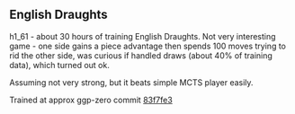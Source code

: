 English Draughts
----------------
h1_61 - about 30 hours of training English Draughts.  Not very interesting game - one side gains a
piece advantage then spends 100 moves trying to rid the other side, was curious if handled draws
(about 40% of training data), which turned out ok.

Assuming not very strong, but it beats simple MCTS player easily.

Trained at approx ggp-zero commit [83f7fe3](https://github.com/ggplib/ggp-zero/commit/83f7fe33aa2d57ebb4b4f59747b949cf17c51141)

